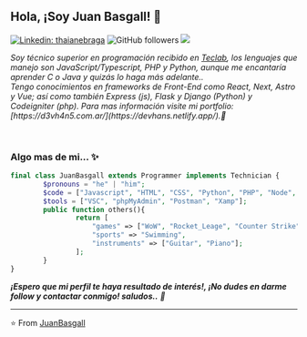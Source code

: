 <h2>Hola, ¡Soy Juan Basgall! 👋</h2>

[![Linkedin: thaianebraga](https://img.shields.io/badge/-Juan-blue?style=flat-square&logo=Linkedin&logoColor=white&link=https://www.linkedin.com/in/juanangelbasgall/)](https://www.linkedin.com/in/juanangelbasgall/)
![GitHub followers](https://img.shields.io/github/followers/JuanBasgall?label=Follow&style=social)
![](https://visitor-badge.glitch.me/badge?page_id=JuanBasgall.JuanBasgall)
<br>
<p><em>Soy técnico superior en programación recibido en <a href="https://www.teclab.edu.ar/">Teclab</a>, los lenguajes que manejo son JavaScript/Typescript, PHP y Python, aunque me encantaría aprender C o Java y quizás lo haga más adelante..
  <br>Tengo conocimientos en frameworks de Front-End como React, Next, Astro y Vue; así como también Express (js), Flask y Django (Python) y Codeigniter (php). Para mas información visite mi portfolio: [https://d3vh4n5.com.ar/](https://devhans.netlify.app/).🔭</em></p>
<br>

  
### Algo mas de mi... ✨
  
  
  
```PHP
final class JuanBasgall extends Programmer implements Technician {
        $pronouns = "he" | "him";
        $code = ["Javascript", "HTML", "CSS", "Python", "PHP", "Node", "React", "SQL", "Mongo"];
        $tools = ["VSC", "phpMyAdmin", "Postman", "Xamp"];
        public function others(){
                return [
                    "games" => ["WoW", "Rocket_Leage", "Counter Strike", "Doom", "Halo"],
                    "sports" => "Swimming",
                    "instruments" => ["Guitar", "Piano"];
                ];
        }
}
```

<!--
**JuanBasgall/JuanBasgall** is a ✨ _special_ ✨ repository because its `README.md` (this file) appears on your GitHub profile.

Here are some ideas to get you started:

- 🔭 I’m currently working on ...
- 🌱 I’m currently learning ...
- 👯 I’m looking to collaborate on ...
- 🤔 I’m looking for help with ...
- 💬 Ask me about ...
- 📫 How to reach me: ...
- 😄 Pronouns: ...
- ⚡ Fun fact: ...

Templates: https://github.com/JuanBasgall/Awesome-Profile-README-templates/blob/master/dynamic-realtime/JonathanGin52.md

Editor: https://pandao.github.io/editor.md/en.html
-->

  
  
  
  
  <em><b>¡Espero que mi perfil te haya resultado de interés!, ¡No dudes en darme follow y contactar conmigo! saludos..</b> 🙂</em>
  
  ---
  
  ⭐️ From [JuanBasgall](https://github.com/JuanBasgall)
